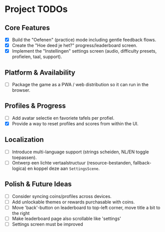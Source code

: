 # Project TODOs

## Core Features
- [x] Build the "Oefenen" (practice) mode including gentle feedback flows.
- [x] Create the "Hoe deed je het?" progress/leaderboard screen.
- [x] Implement the "Instellingen" settings screen (audio, difficulty presets, profielen, taal, support).

## Platform & Availability
- [ ] Package the game as a PWA / web distribution so it can run in the browser.

## Profiles & Progress
- [ ] Add avatar selectie en favoriete tafels per profiel.
- [x] Provide a way to reset profiles and scores from within the UI.

## Localization
- [ ] Introduce multi-language support (strings scheiden, NL/EN toggle toepassen).
- [ ] Ontwerp een lichte vertaalstructuur (resource-bestanden, fallback-logica) en koppel deze aan `SettingsScene`.

## Polish & Future Ideas
- [ ] Consider syncing coins/profiles across devices.
- [ ] Add unlockable themes or rewards purchasable with coins.
- [ ] Move 'back'-button on leaderboard to top-left corner, move title a bit to the right
- [ ] Make leaderboard page also scrollable like 'settings'
- [ ] Settings screen must be improved
